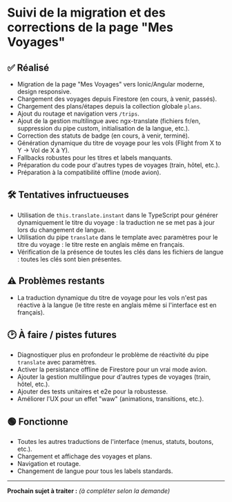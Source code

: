 # Suivi de la migration et des corrections de la page "Mes Voyages"

## ✅ Réalisé
- Migration de la page "Mes Voyages" vers Ionic/Angular moderne, design responsive.
- Chargement des voyages depuis Firestore (en cours, à venir, passés).
- Chargement des plans/étapes depuis la collection globale `plans`.
- Ajout du routage et navigation vers `/trips`.
- Ajout de la gestion multilingue avec ngx-translate (fichiers fr/en, suppression du pipe custom, initialisation de la langue, etc.).
- Correction des statuts de badge (en cours, à venir, terminé).
- Génération dynamique du titre de voyage pour les vols (Flight from X to Y → Vol de X à Y).
- Fallbacks robustes pour les titres et labels manquants.
- Préparation du code pour d'autres types de voyages (train, hôtel, etc.).
- Préparation à la compatibilité offline (mode avion).

## 🛠️ Tentatives infructueuses
- Utilisation de `this.translate.instant` dans le TypeScript pour générer dynamiquement le titre du voyage : la traduction ne se met pas à jour lors du changement de langue.
- Utilisation du pipe `translate` dans le template avec paramètres pour le titre du voyage : le titre reste en anglais même en français.
- Vérification de la présence de toutes les clés dans les fichiers de langue : toutes les clés sont bien présentes.

## ⚠️ Problèmes restants
- La traduction dynamique du titre de voyage pour les vols n'est pas réactive à la langue (le titre reste en anglais même si l'interface est en français).

## 🕑 À faire / pistes futures
- Diagnostiquer plus en profondeur le problème de réactivité du pipe `translate` avec paramètres.
- Activer la persistance offline de Firestore pour un vrai mode avion.
- Ajouter la gestion multilingue pour d'autres types de voyages (train, hôtel, etc.).
- Ajouter des tests unitaires et e2e pour la robustesse.
- Améliorer l'UX pour un effet "waw" (animations, transitions, etc.).

## 🟢 Fonctionne
- Toutes les autres traductions de l'interface (menus, statuts, boutons, etc.).
- Chargement et affichage des voyages et plans.
- Navigation et routage.
- Changement de langue pour tous les labels standards.

---

**Prochain sujet à traiter :**
_(à compléter selon la demande)_ 